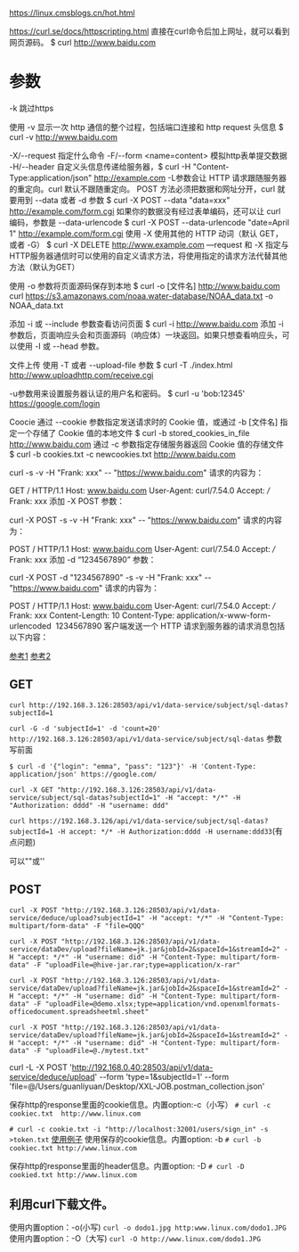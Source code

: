 https://linux.cmsblogs.cn/hot.html

https://curl.se/docs/httpscripting.html
直接在curl命令后加上网址，就可以看到网页源码。
$ curl http://www.baidu.com

# 参数
-k 跳过https

使用 -v 显示一次 http 通信的整个过程，包括端口连接和 http request 头信息
$ curl -v http://www.baidu.com

-X/--request <command>          指定什么命令
-F/--form <name=content>        模拟http表单提交数据
-H/--header <line>              自定义头信息传递给服务器，$ curl -H "Content-Type:application/json" http://example.com
-L参数会让 HTTP 请求跟随服务器的重定向。curl 默认不跟随重定向。
POST 方法必须把数据和网址分开，curl 就要用到 --data  或者 -d 参数
$ curl -X POST --data "data=xxx" http://example.com/form.cgi
如果你的数据没有经过表单编码，还可以让 curl 编码，参数是 --data-urlencode
$ curl -X POST --data-urlencode "date=April 1" http://example.com/form.cgi
使用 -X 使用其他的 HTTP 动词（默认 GET， 或者 -G）
$ curl -X DELETE http://www.example.com
—request 和 -X 指定与HTTP服务器通信时可以使用的自定义请求方法，将使用指定的请求方法代替其他方法（默认为GET）


使用 -o 参数将页面源码保存到本地
$ curl -o [文件名] http://www.baidu.com
curl https://s3.amazonaws.com/noaa.water-database/NOAA_data.txt -o NOAA_data.txt

添加 -i 或 --include 参数查看访问页面
$ curl -i http://www.baidu.com
添加 -i 参数后，页面响应头会和页面源码（响应体）一块返回。如果只想查看响应头，可以使用 -I 或 --head 参数。

文件上传
使用 -T 或者 --upload-file 参数
$ curl -T ./index.html http://www.uploadhttp.com/receive.cgi

-u参数用来设置服务器认证的用户名和密码。
$ curl -u 'bob:12345' https://google.com/login

Coocie
通过 --cookie 参数指定发送请求时的 Cookie 值，或通过 -b [文件名] 指定一个存储了 Cookie 值的本地文件
$ curl -b stored_cookies_in_file http://www.baidu.com
通过 -c 参数指定存储服务器返回 Cookie 值的存储文件
$ curl -b cookies.txt -c newcookies.txt http://www.baidu.com


  curl -s -v -H "Frank: xxx" -- "https://www.baidu.com"
请求的内容为：

  GET / HTTP/1.1
  Host: www.baidu.com
  User-Agent: curl/7.54.0
  Accept: */*
  Frank: xxx
添加 -X POST 参数：

  curl -X POST -s -v -H "Frank: xxx" -- "https://www.baidu.com"
请求的内容为：

  POST / HTTP/1.1
  Host: www.baidu.com
  User-Agent: curl/7.54.0
  Accept: */*
  Frank: xxx
添加 -d “1234567890” 参数：

  curl -X POST -d "1234567890" -s -v -H "Frank: xxx" -- "https://www.baidu.com"
请求的内容为：

  POST / HTTP/1.1
  Host: www.baidu.com
  User-Agent: curl/7.54.0
  Accept: */*
  Frank: xxx
  Content-Length: 10
  Content-Type: application/x-www-form-urlencoded
  ​
  1234567890
客户端发送一个 HTTP 请求到服务器的请求消息包括以下内容：







[参考1](https://www.ruanyifeng.com/blog/2019/09/curl-reference.html)
[参考2](https://www.cnblogs.com/duhuo/p/5695256.html)


## GET
`curl http://192.168.3.126:28503/api/v1/data-service/subject/sql-datas?subjectId=1`

`curl -G -d 'subjectId=1' -d 'count=20' http://192.168.3.126:28503/api/v1/data-service/subject/sql-datas`
参数写前面

`$ curl -d '{"login": "emma", "pass": "123"}' -H 'Content-Type: application/json' https://google.com/`

`curl -X GET "http://192.168.3.126:28503/api/v1/data-service/subject/sql-datas?subjectId=1" -H "accept: */*" -H "Authorization: dddd" -H "username: ddd"`

`curl https://192.168.3.126/api/v1/data-service/subject/sql-datas?subjectId=1 -H accept: */* -H Authorization:dddd -H username:ddd33`(有点问题)

可以""或''

## POST
`curl -X POST "http://192.168.3.126:28503/api/v1/data-service/deduce/upload?subjectId=1" -H "accept: */*" -H "Content-Type: multipart/form-data" -F "file=QQQ"`

`curl -X POST "http://192.168.3.126:28503/api/v1/data-service/dataDev/upload?fileName=jk.jar&jobId=2&spaceId=1&streamId=2" -H "accept: */*" -H "username: did" -H "Content-Type: multipart/form-data" -F "uploadFile=@hive-jar.rar;type=application/x-rar"`

`curl -X POST "http://192.168.3.126:28503/api/v1/data-service/dataDev/upload?fileName=jk.jar&jobId=2&spaceId=1&streamId=2" -H "accept: */*" -H "username: did" -H "Content-Type: multipart/form-data" -F "uploadFile=@demo.xlsx;type=application/vnd.openxmlformats-officedocument.spreadsheetml.sheet"`

`curl -X POST "http://192.168.3.126:28503/api/v1/data-service/dataDev/upload?fileName=jk.jar&jobId=2&spaceId=1&streamId=2" -H "accept: */*" -H "username: did" -H "Content-Type: multipart/form-data" -F "uploadFile=@./mytest.txt"`



curl -L -X POST 'http://192.168.0.40:28503/api/v1/data-service/deduce/upload' --form 'type=1&subjectId=1' --form 'file=@/Users/guanliyuan/Desktop/XXL-JOB.postman_collection.json'


保存http的response里面的cookie信息。内置option:-c（小写）
`# curl -c cookiec.txt  http://www.linux.com`

`# curl -c cookie.txt -i "http://localhost:32001/users/sign_in" -s >token.txt`
[使用例子](https://blog.csdn.net/liumiaocn/article/details/107455737)
使用保存的cookie信息。内置option: -b
`# curl -b cookiec.txt http://www.linux.com`

保存http的response里面的header信息。内置option: -D
`# curl -D cookied.txt http://www.linux.com`

## 利用curl下载文件。
使用内置option：-o(小写)
`curl -o dodo1.jpg http:www.linux.com/dodo1.JPG`
使用内置option：-O（大写)
`curl -O http://www.linux.com/dodo1.JPG`